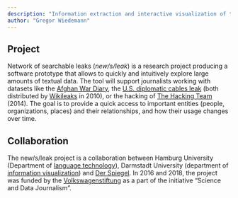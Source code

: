 ```yaml
---
description: "Information extraction and interactive visualization of textual datasets for investigative data-driven journalism and eDiscovery"
author: "Gregor Wiedemann"
---
```


## Project 

Network of searchable leaks (*new/s/leak*) is a research project producing a software prototype that allows to quickly and intuitively explore large amounts of textual data. The tool will support journalists working with datasets like the [Afghan War Diary](https://en.wikipedia.org/wiki/Afghan_War_documents_leak), the [U.S. diplomatic cables leak](https://en.wikipedia.org/wiki/United_States_diplomatic_cables_leak) (both distributed by [Wikileaks](https://wikileaks.org/) in 2010), or the hacking of [The Hacking Team](https://en.wikipedia.org/wiki/Hacking_Team#2015_data_breach) (2014). The goal is to provide a quick access to important entities (people, organizations, places) and their relationships, and how their usage changes over time. 

## Collaboration

The new/s/leak project is a collaboration between Hamburg University (Department of [language technology](https://lt.informatik.uni-hamburg.de/)), Darmstadt University (department of [information visualization](https://www.gris.informatik.tu-darmstadt.de/home/index.de.htm)) and [Der Spiegel](https://www.spiegel.de). In 2016 and 2018, the project was funded by the [Volkswagenstiftung](https://www.volkswagenstiftung.de/) as a part of the initiative “Science and Data Journalism”. 


